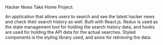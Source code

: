 Hacker News Take Home Project:

An application that allows users to search and see the latest hacker news and check their search history as well. Built with React.js. Redux is used as the state management tool for holding the search history data, and hooks are used for holding the API data for the actual searches. Styled components is the styling library used, and axios for retrieving the data.
